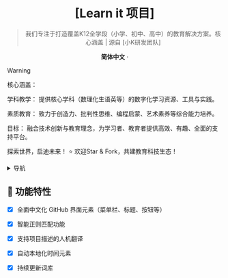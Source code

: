 <div align="center"><a name="readme-top"></a>

# [Learn it 项目]

> 我们专注于打造覆盖K12全学段（小学、初中、高中）的教育解决方案。核心涵盖 | 源自 [小K研发团队]

**简体中文** · 

</div>

> [!warning]
> 核心涵盖：

  学科教学： 提供核心学科（数理化生语英等）的数字化学习资源、工具与实践。

  素质教育： 致力于创造力、批判性思维、编程启蒙、艺术素养等综合能力培养。

  目标： 融合技术创新与教育理念，为学习者、教育者提供高效、有趣、全面的支持平台。
  
  探索世界，启迪未来！ ⭐️ 欢迎Star & Fork，共建教育科技生态！

<details>
<summary><kbd>导航</kbd></summary>

#### TOC
- [🌟 功能特性](#-功能特性)
- [🌐 兼容环境](#-兼容环境)
- [💻 安装指南](#-安装指南)
- [🔧 本地调试](#-本地调试)
- [🔄 更新日志](#-更新日志)
- [📌 待办事项](#-待办事项)
- [🤝 参与贡献](#-参与贡献)
- [🖼️ 效果预览](#-效果预览)
- [🙏 特别鸣谢](#-特别鸣谢)
- [📈 项目统计](#-项目统计)
- [🎁 欢迎打赏](#-欢迎打赏)
</details>

## 🌟 功能特性

- [x] 全面中文化 GitHub 界面元素（菜单栏、标题、按钮等）
- [x] 智能正则匹配功能
- [x] 支持项目描述的人机翻译
- [x] 自动本地化时间元素
- [x] 持续更新词库

